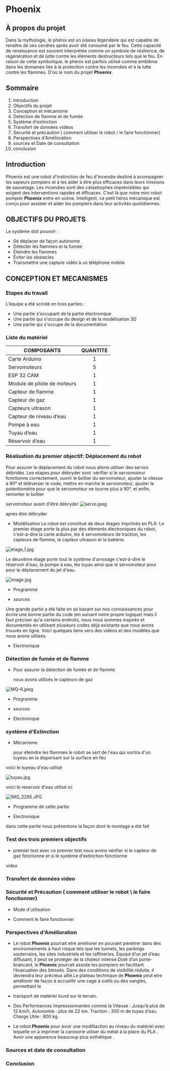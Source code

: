 # Phoenix
## À propos du projet

Dans la mythologie, le phénix est un oiseau légendaire qui est capable de renaître de ses cendres après avoir été consumé par le feu. 
Cette capacité de renaissance est souvent interprétée comme un symbole de résilience, de régénération et de lutte contre les éléments destructeurs 
tels que le feu. En raison de cette symbolique, le phénix est parfois utilisé comme emblème dans les domaines liés à la protection contre les incendies et à 
la lutte contre les flammes. D'où le nom du projet **Phoenix**.


## Sommaire
1. Introduction
2. Objectifs du projet 
3. Conception et mécanisme 
4. Detection de flamme et de fumée
5. Système d'extinction
6. Transfert de données vidéos 
7. Sécurité et précaution ( comment utiliser le robot / le faire fonctionner)
8. Perspectives d'Amélioration
9. sources et Date de consultation
10. conclusion 

## Introduction

Phoenix est une robot d'instinction de feu d'incendie destiné à acompagner les sapeurs pompiers et à les aider à être 
plus efficaces dans leurs missions de sauvetage. 
Les incendies sont des catastrophes imprévisibles qui exigent des interventions rapides et éfficaces. C’est là que 
notre mini robot pompier **Phoenix** entre en scène. Intelligent, ce petit héros mécanique est conçu pour assister et 
aider les pompiers dans leur activités quotidiennes.


## OBJECTIFS DU PROJETS 
Le système doit pouvoir :
* Se déplacer de façon autonome
* Détecter les flammes et la fumée
* Éteindre les flammes
* Éviter les obstacles
* Transmettre une capture vidéo à un téléphone mobile

## CONCEPTION ET MECANISMES


### Etapes du travail

L'équipe a été scindé en trois parties : 
* Une partie s'occupant de la partie électronique
* Une partie qui s'occupe du design et de la modélisation 3D
* Une partie qui s'occupe de la documentation

### Liste du matériel

| **COMPOSANTS**              | **QUANTITE** |
|-----------------------------|:------------:|
| Carte Arduino               |      1       |
| Servomoteurs                |      5       |
| ESP 32 CAM                  |      1       |
| Module de pilote de moteurs |      1       |
| Capteur de flamme           |      1       |
| Capteur de gaz              |      1       |
| Capteurs ultrason           |      1       |
| Capteur de niveau d’eau     |      1       | 
| Pompe à eau                 |      1       |
| Tuyau d’eau                 |      1       |
| Réservoir d’eau             |      1       |

### Réalisation du premier objectif: Déplacement du robot

Pour assurer le déplacement du robot nous allons utiliser des servos débridés.
Les etapes pour débryder sont :vérifier si le servomoteur fonctionne correctement, ouvrir le boîtier du servomoteur,
ajuster la vitesse à 90° et téléverser le code, mettre en marche le servomoteur, ajuster
 le potentiomètre pour que le servomoteur ne tourne plus à 90°, et enfin, remonter
 le boîtier

servomoteur avant d'être débryder 
![servo.jpeg](images/servo.jpeg) 

apres être débryder 


* Modélisation
Le robot est constitué de deux étages imprimés en PLA:
Le premier étage porte la plus par des éléments électroniques du robot, c'est-à-dire la carte arduino, les 4 servomoteurs
de traction, les capteurs de flamme, le capteur ultrason et la battérie.  

![etage_1.jpg](images/etage_1.jpg)  

Le deuxième étage porte tout le système d'arrosage c'est-à-dire le réservoir d'eau, la pompe à eau, les tuyau ainsi que 
le servomoteur pour pour le déplacement du jet d'eau.

![image.jpg](images/etage_2.jpg)


     
   * Programme




   * sources

Une grande partie a été faite en se basant sur nos connaissances pour écrire 
une bonne partie du code (en suivant notre propre logique) mais il faut préciser qu'a certains endroits, nous nous sommes inspirés et documentés en utilisant
plusieurs codes déjà existants que nous avons trouvés en ligne. 
Voici quelques liens vers des vidéos et des modèles que nous avons utilisés.



     

     
   * Electronique 
  
### Détection de fumée et de flamme

   * Pour assurer la detection de fumée et de flamme 

       nous avons utilisés le capteurs de gaz 

![MQ-6.jpeg](images%2FMQ-6.jpeg)


   
   * Programme

     
   * sources

     
   * Electronique 


### système d'Extinction

 * Mécanisme 

     pour éteindre les flammes le robot se sert de l'eau qui sortira d'un tuyeau en la
dispersant sur la surface en feu 

voici le tuyeau d'eau utilisé 

![tuyau.jpg](images%2Ftuyau.jpg)

voici le reservoir d'eau utilisé ici 
     
![IMG_2295.JPG](images%2FIMG_2295.JPG)

  
 * Programme de cette partie
   
 * Electronique

dans cette partie nous présentons la façon dont le montage a été fait 


   
### Test des trois premiers objectifs 

 * premier test 
avec ce premier test nous avons vérifier si le capteur de gaz fonctionne 
et si le système d'extinction fonctionne 

 video 



### Transfert de données video


### Sécurité et Précaution ( comment utiliser le robot \ le faire fonctionner)

* Mode d'utilisation
  
* Comment le faire fonctionner 


### Perspectives d'Amélioration

* Le robot **Phoenix** pourrait etre améliorer en pouvant pénétrer dans des environnements à haut risque tels que les 
tunnels, les parkings souterrains, les sites industriels et les raffineries. Équipé d’un jet d’eau diffusant, il peut 
se protéger de la chaleur intense.Doté d’un porte-brancard, le  **Phoenix** pourrait  assiste les pompiers en facilitant 
l’évacuation des blessés. Dans des conditions de visibilité réduite, il deviendra leur précieux allié.Le plateau 
technique de  **Phoenix**  peut etre améliorer de façon à  accueillir une cage à outils ou des sangles, permettant le 
* transport de matériel lourd sur le terrain.


* Des Performances Impressionnantes comme la 
Vitesse : Jusqu’à plus de  12 km/h.
Autonomie : plus de 22 km.
Traction : 300 m de tuyau d’eau.
Charge Utile : 800 kg.


* Le robot **Phoenix** pour avoir une modifiaction au niveau du matériel avec lequelle on 
a imprimer la carosorie utilser du métal à la place du PLA . Avoir une apparence beaucoup 
plus esthétique .

### Sources et date de consultation




### Conclusion 


